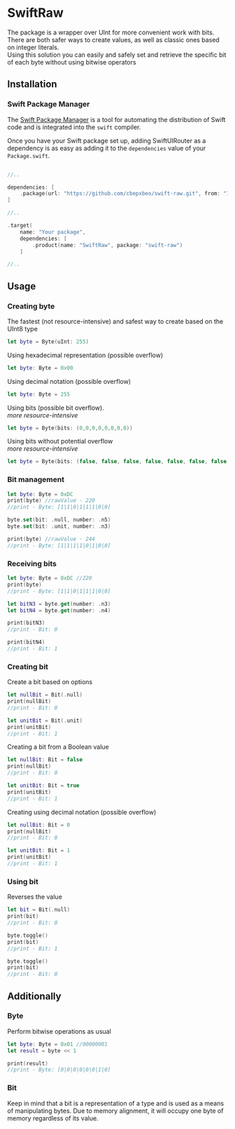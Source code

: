 # SwiftRaw
The package is a wrapper over UInt for more convenient work with bits.   
There are both safer ways to create values, as well as classic ones based on integer literals.   
Using this solution you can easily and safely set and retrieve the specific bit of each byte without using bitwise operators

## Installation

### Swift Package Manager

The [Swift Package Manager](https://swift.org/package-manager/) is a tool for automating the distribution of Swift code and is integrated into the `swift` compiler.

Once you have your Swift package set up, adding SwiftUIRouter as a dependency is as easy as adding it to the `dependencies` value of your `Package.swift`.

```swift

//..

dependencies: [
    .package(url: "https://github.com/cbepxbeo/swift-raw.git", from: "1.0.0")
]

//..

.target(
    name: "Your package",
    dependencies: [
        .product(name: "SwiftRaw", package: "swift-raw")
    ]

//..

```

## Usage
### Creating byte
The fastest (not resource-intensive) and safest way to create based on the UInt8 type   

```swift
let byte = Byte(uInt: 255)
```

Using hexadecimal representation (possible overflow)

```swift
let byte: Byte = 0x00
```

Using decimal notation (possible overflow)

```swift
let byte: Byte = 255
```

Using bits (possible bit overflow).  
*more resource-intensive*

```swift
let byte = Byte(bits: (0,0,0,0,0,0,0,0))
```

Using bits without potential overflow  
*more resource-intensive*

```swift
let byte = Byte(bits: (false, false, false, false, false, false, false, false))
```

### Bit management

```swift
let byte: Byte = 0xDC
print(byte) //rawValue - 220
//print - Byte: [1|1|0|1|1|1|0|0]

byte.set(bit: .null, number: .n5)
byte.set(bit: .unit, number: .n3)

print(byte) //rawValue - 244
//print - Byte: [1|1|1|1|0|1|0|0]
```

### Receiving bits

```swift
let byte: Byte = 0xDC //220
print(byte)
//print - Byte: [1|1|0|1|1|1|0|0]

let bitN3 = byte.get(number: .n3)
let bitN4 = byte.get(number: .n4)

print(bitN3)
//print - Bit: 0

print(bitN4)
//print - Bit: 1
```

### Creating bit
Create a bit based on options

```swift
let nullBit = Bit(.null)
print(nullBit)
//print - Bit: 0

let unitBit = Bit(.unit)
print(unitBit)
//print - Bit: 1
```

Creating a bit from a Boolean value

```swift
let nullBit: Bit = false
print(nullBit)
//print - Bit: 0

let unitBit: Bit = true
print(unitBit)
//print - Bit: 1
```

Creating using decimal notation (possible overflow)

```swift
let nullBit: Bit = 0
print(nullBit)
//print - Bit: 0

let unitBit: Bit = 1
print(unitBit)
//print - Bit: 1
```

### Using bit

Reverses the value

```swift
let bit = Bit(.null)
print(bit)
//print - Bit: 0

byte.toggle()
print(bit)
//print - Bit: 1

byte.toggle()
print(bit)
//print - Bit: 0
```
## Additionally
### Byte

Perform bitwise operations as usual

```swift
let byte: Byte = 0x01 //00000001
let result = byte << 1

print(result)
//print - Byte: [0|0|0|0|0|0|1|0]
```
### Bit

Keep in mind that a bit is a representation of a type and is used as a means of manipulating bytes. Due to memory alignment, it will occupy one byte of memory regardless of its value.
